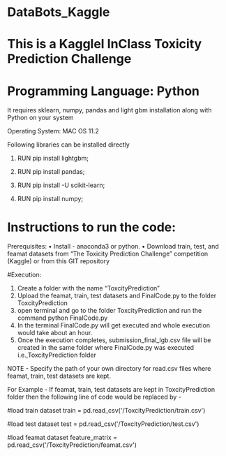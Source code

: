 # DataBots_Kaggle
# This is a Kagglel InClass Toxicity Prediction Challenge 
# Programming Language: Python

 It requires sklearn, numpy, pandas and light gbm installation along with Python on your system
 
 Operating System: MAC OS 11.2

 Following libraries can be installed directly 
 
1) RUN pip install lightgbm;

2) RUN pip install pandas;

3) RUN pip install -U scikit-learn;

4) RUN pip install numpy;

# Instructions to run the code:

Prerequisites:
• Install - anaconda3 or python.
• Download train, test, and feamat datasets from “The Toxicity Prediction Challenge”
competition (Kaggle) or from this GIT repository

#Execution:


1. Create a folder with the name “ToxcityPrediction” 
2. Upload the feamat, train, test datasets and FinalCode.py to the folder ToxcityPrediction 
3. open terminal and go to the folder ToxcityPrediction and run the command python FinalCode.py
4. In the terminal FinalCode.py will get executed and whole execution would take about an hour.
5. Once the execution completes, submission_final_lgb.csv file will be created in the same folder where FinalCode.py was executed i.e.,ToxcityPrediction folder


NOTE - Specify the path of your own directory for read.csv files where feamat, train, test datasets are kept.

For Example - If feamat, train, test datasets are kept in ToxcityPrediction folder then the following line of code would be replaced by - 

#load train dataset
train = pd.read_csv('/ToxcityPrediction/train.csv')   

#load test dataset
test = pd.read_csv('/ToxcityPrediction/test.csv') 

#load feamat dataset 
feature_matrix = pd.read_csv('/ToxcityPrediction/feamat.csv')  






